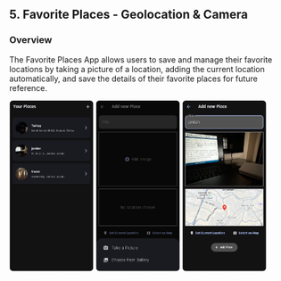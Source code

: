 ## 5. Favorite Places - Geolocation & Camera
### Overview

The Favorite Places App allows users to save and manage their favorite locations by taking a picture of a location, adding the current location automatically, and save the details of their favorite places for future reference.

<p align="left">
  <img src="https://github.com/SamiAbuTouq/Flutter-Udemy/blob/main/images/5.%20favorite_places_app/%20(1).png" width="30%">
  <img src="https://github.com/SamiAbuTouq/Flutter-Udemy/blob/main/images/5.%20favorite_places_app/%20(2).png" width="30%">
  <img src="https://github.com/SamiAbuTouq/Flutter-Udemy/blob/main/images/5.%20favorite_places_app/%20(3).png" width="30%">
</p>
